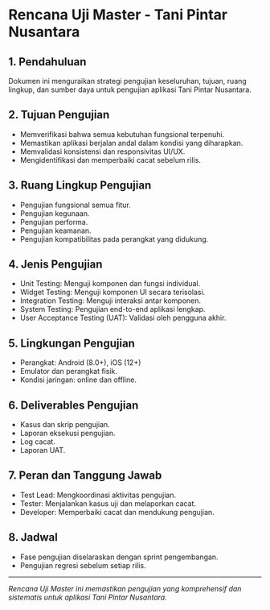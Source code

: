 # Rencana Uji Master - Tani Pintar Nusantara

## 1. Pendahuluan
Dokumen ini menguraikan strategi pengujian keseluruhan, tujuan, ruang lingkup, dan sumber daya untuk pengujian aplikasi Tani Pintar Nusantara.

## 2. Tujuan Pengujian
- Memverifikasi bahwa semua kebutuhan fungsional terpenuhi.
- Memastikan aplikasi berjalan andal dalam kondisi yang diharapkan.
- Memvalidasi konsistensi dan responsivitas UI/UX.
- Mengidentifikasi dan memperbaiki cacat sebelum rilis.

## 3. Ruang Lingkup Pengujian
- Pengujian fungsional semua fitur.
- Pengujian kegunaan.
- Pengujian performa.
- Pengujian keamanan.
- Pengujian kompatibilitas pada perangkat yang didukung.

## 4. Jenis Pengujian
- Unit Testing: Menguji komponen dan fungsi individual.
- Widget Testing: Menguji komponen UI secara terisolasi.
- Integration Testing: Menguji interaksi antar komponen.
- System Testing: Pengujian end-to-end aplikasi lengkap.
- User Acceptance Testing (UAT): Validasi oleh pengguna akhir.

## 5. Lingkungan Pengujian
- Perangkat: Android (8.0+), iOS (12+)
- Emulator dan perangkat fisik.
- Kondisi jaringan: online dan offline.

## 6. Deliverables Pengujian
- Kasus dan skrip pengujian.
- Laporan eksekusi pengujian.
- Log cacat.
- Laporan UAT.

## 7. Peran dan Tanggung Jawab
- Test Lead: Mengkoordinasi aktivitas pengujian.
- Tester: Menjalankan kasus uji dan melaporkan cacat.
- Developer: Memperbaiki cacat dan mendukung pengujian.

## 8. Jadwal
- Fase pengujian diselaraskan dengan sprint pengembangan.
- Pengujian regresi sebelum setiap rilis.

---

*Rencana Uji Master ini memastikan pengujian yang komprehensif dan sistematis untuk aplikasi Tani Pintar Nusantara.*

